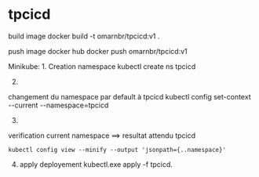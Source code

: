 # tpcicd

build image
docker build -t omarnbr/tpcicd:v1 .

push image docker hub
docker push omarnbr/tpcicd:v1



Minikube:
1.
Creation namespace
kubectl create ns tpcicd

2.
changement du namespace par default à tpcicd
kubectl config set-context --current --namespace=tpcicd

3.
verification current namespace ==> resultat attendu tpcicd

`kubectl config view --minify --output 'jsonpath={..namespace}'`

4. apply deployement
kubectl.exe apply -f tpcicd\. 
